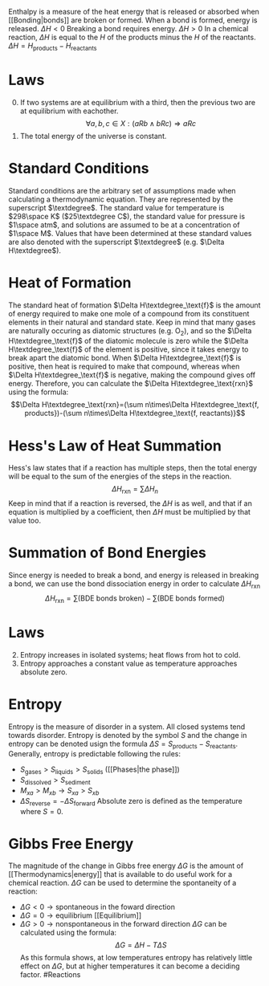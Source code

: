 Enthalpy is a measure of the heat energy that is released or absorbed when [[Bonding|bonds]] are broken or formed.
When a bond is formed, energy is released. $\Delta H<0$
Breaking a bond requires energy. $\Delta H >0$
In a chemical reaction, $\Delta H$ is equal to the $H$ of the products minus the $H$ of the reactants. $\Delta H=H_\text{products}-H_\text{reactants}$
# Laws
0. If two systems are at equilibrium with a third, then the previous two are at equilibrium with eachother. $$\forall a,b,c\in X:(aRb\wedge bRc)\Rightarrow aRc$$
1. The total energy of the universe is constant.
# Standard Conditions
Standard conditions are the arbitrary set of assumptions made when calculating a thermodynamic equation. They are represented by the superscript $\textdegree$. The standard value for temperature is $298\space K$ ($25\textdegree C$), the standard value for pressure is $1\space atm$, and solutions are assumed to be at a concentration of $1\space M$. Values that have been determined at these standard values are also denoted with the superscript $\textdegree$ (e.g. $\Delta H\textdegree$).
# Heat of Formation
The standard heat of formation $\Delta H\textdegree_\text{f}$ is the amount of energy required to make one mole of a compound from its constituent elements in their natural and standard state. Keep in mind that many gases are naturally occuring as diatomic structures (e.g. $\text{O}_2$), and so the $\Delta H\textdegree_\text{f}$ of the diatomic molecule is zero while the $\Delta H\textdegree_\text{f}$ of the element is positive, since it takes energy to break apart the diatomic bond.
When $\Delta H\textdegree_\text{f}$ is positive, then heat is required to make that compound, whereas when $\Delta H\textdegree_\text{f}$ is negative, making the compound gives off energy. 
Therefore, you can calculate the $\Delta H\textdegree_\text{rxn}$ using the formula:
$$\Delta H\textdegree_\text{rxn}=(\sum n\times\Delta H\textdegree_\text{f, products})-(\sum n\times\Delta H\textdegree_\text{f, reactants)}$$
# Hess's Law of Heat Summation
Hess's law states that if a reaction has multiple steps, then the total energy will be equal to the sum of the energies of the steps in the reaction.
$$\Delta H_\text{rxn}=\sum\Delta H_n$$
Keep in mind that if a reaction is reversed, the $\Delta H$ is as well, and that if an equation is multiplied by a coefficient, then $\Delta H$ must be multiplied by that value too.
# Summation of Bond Energies
Since energy is needed to break a bond, and energy is released in breaking a bond, we can use the bond dissociation energy in order to calculate $\Delta H_\text{rxn}$ $$\Delta H_\text{rxn}=\sum(\text{BDE bonds broken})-\sum(\text{BDE bonds formed})$$
# Laws
2. Entropy increases in isolated systems; heat flows from hot to cold.
3. Entropy approaches a constant value as temperature approaches absolute zero.
# Entropy
Entropy is the measure of disorder in a system. All closed systems tend towards disorder. Entropy is denoted by the symbol $S$ and the change in entropy can be denoted usign the formula $\Delta S=S_\text{products}-S_\text{reactants}$.
Generally, entropy is predictable following the rules:
* $S_\text{gases}>S_\text{liquids}>S_\text{solids}$ ([[Phases|the phase]])
* $S_\text{dissolved}>S_\text{sediment}$
* $M_{xa}>M_{xb}\rightarrow S_{xa}>S_{xb}$
* $\Delta S_\text{reverse}=-\Delta S_\text{forward}$
Absolute zero is defined as the temperature where $S=0$.
# Gibbs Free Energy
The magnitude of the change in Gibbs free energy $\Delta G$ is the amount of [[Thermodynamics|energy]] that is available to do useful work for a chemical reaction. $\Delta G$ can be used to determine the spontaneity of a reaction:
* $\Delta G<0\rightarrow \text{spontaneous in the foward direction}$
* $\Delta G=0\rightarrow\text{equilibrium}$ [[Equilibrium]]
* $\Delta G>0\rightarrow \text{nonspontaneous in the forward direction}$
$\Delta G$ can be calculated using the formula:
$$\Delta G=\Delta H-T\Delta S$$
As this formula shows, at low temperatures entropy has relatively little effect on $\Delta G$, but at higher temperatures it can become a deciding factor.
#Reactions 